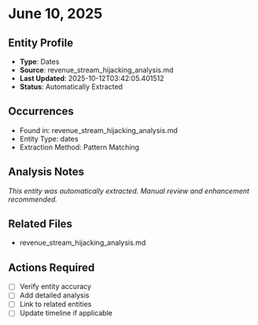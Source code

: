 # June 10, 2025

## Entity Profile
- **Type**: Dates
- **Source**: revenue_stream_hijacking_analysis.md
- **Last Updated**: 2025-10-12T03:42:05.401512
- **Status**: Automatically Extracted

## Occurrences
- Found in: revenue_stream_hijacking_analysis.md
- Entity Type: dates
- Extraction Method: Pattern Matching

## Analysis Notes
*This entity was automatically extracted. Manual review and enhancement recommended.*

## Related Files
- revenue_stream_hijacking_analysis.md

## Actions Required
- [ ] Verify entity accuracy
- [ ] Add detailed analysis
- [ ] Link to related entities
- [ ] Update timeline if applicable
